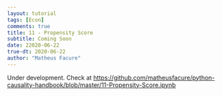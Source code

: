 ```yaml
---
layout: tutorial
tags: [Econ]
comments: true
title: 11 - Propensity Score
subtitle: Coming Soon
date: 22020-06-22
true-dt: 2020-06-22
author: "Matheus Facure"
---
```


Under development. Check at https://github.com/matheusfacure/python-causality-handbook/blob/master/11-Propensity-Score.ipynb
